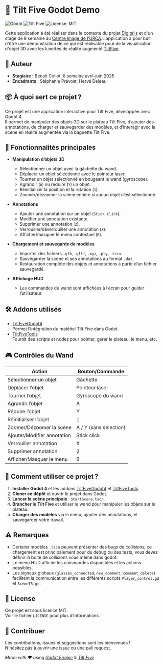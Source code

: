 # 🎲 Tilt Five Godot Demo

![Godot](https://img.shields.io/badge/Godot-4.x-blue?logo=godot-engine)
![Tilt Five](https://img.shields.io/badge/Tilt%20Five-AR-yellow?logo=tilt-five)
![License: MIT](https://img.shields.io/badge/License-MIT-green.svg)
  
Cette application a été réaliser dans le contexte du projet [Digitalis](https://digitalis.humanities.science/) et d'un stage de 8 semaine au [Centre Image de l'URCA](https://centreimage.univ-reims.fr/).L'application à pour bût d'être une démonstration de ce qui est réalisable pour de la visualisation d'objet 3D avec les lunettes de réalité augmenté [TiltFive](https://www.tiltfive.com/).

## 👤 Auteur

- **Stagiaire** : Benoit Collot, 8 semaine avril-juin 2025
- **Encadrants** : Stéphanie Prévost, Hervé Deleau

## 📦 À quoi sert ce projet ?

Ce projet est une application interactive pour Tilt Five, développée avec Godot 4.  
Il permet de manipuler des objets 3D sur le plateau Tilt Five, d’ajouter des annotations, de charger et sauvegarder des modèles, et d’interagir avec la scène en réalité augmentée via la baguette Tilt Five.

## 🚀 Fonctionnalités principales

- **Manipulation d’objets 3D**
  - Sélectionner un objet avec la gâchette du wand.
  - Déplacer un objet sélectionné avec le pointeur laser.
  - Tourner un objet sélectionné en bougeant le wand (gyroscope).
  - Agrandir (`A`) ou réduire (`Y`) un objet.
  - Réinitialiser la position et la rotation (`1`).
  - Zoomer/dézoomer la scène entière si aucun objet n’est sélectionné.

- **Annotations**
  - Ajouter une annotation sur un objet (`Stick click`).
  - Modifier une annotation existante.
  - Supprimer une annotation (`2`).
  - Verrouiller/déverrouiller une annotation (`X`).
  - Afficher/masquer le menu contextuel (`B`).

- **Chargement et sauvegarde de modèles**
  - Importer des fichiers `.glb`, `.gltf`, `.xyz`, `.ply`, `.tscn`.
  - Sauvegarder la scène et ses annotations au format `.dat`.
  - Restauration complète des objets et annotations à partir d’un fichier sauvegardé.

- **Affichage HUD**
  - Les commandes du wand sont affichées à l’écran pour guider l’utilisateur.

## 🛠️ Addons utilisés

- [TiltFiveGodot4](https://github.com/GodotVR/TiltFiveGodot4)  
  Permet l’intégration du matériel Tilt Five dans Godot.
- [TiltFiveTools](https://github.com/GodotVR/TiltFiveTools)  
  Fournit des scripts et nodes pour pointer, gérer le plateau, le menu, etc.

## 🎮 Contrôles du Wand

| Action                       | Bouton/Commande         |
|------------------------------|-------------------------|
| Sélectionner un objet        | Gâchette                |
| Déplacer l’objet             | Pointeur laser          |
| Tourner l’objet              | Gyroscope du wand       |
| Agrandir l’objet             | A                       |
| Réduire l’objet              | Y                       |
| Réinitialiser l’objet        | 1                       |
| Zoomer/Dézoomer la scène     | A / Y (sans sélection)  |
| Ajouter/Modifier annotation  | Stick click             |
| Verrouiller annotation       | X                       |
| Supprimer annotation         | 2                       |
| Afficher/Masquer le menu     | B                       |

## 🏁 Comment utiliser ce projet ?

1. **Installer Godot 4** et les addons [TiltFiveGodot4](https://github.com/GodotVR/TiltFiveGodot4) et [TiltFiveTools](https://github.com/GodotVR/TiltFiveTools).
2. **Cloner ce dépôt** et ouvrir le projet dans Godot.
3. **Lancer la scène principale** : `StartScene.tscn`.
4. **Brancher le Tilt Five** et utiliser le wand pour manipuler les objets sur le plateau.
5. **Charger des modèles** via le menu, ajouter des annotations, et sauvegarder votre travail.

## ⚠️ Remarques

- Certains modèles `.tscn` peuvent présenter des bugs de collisions, ce chargement est principalement pour du debug ou des tests, vous devez définir la boite de collisions vous même dans godot.
- Le menu HUD affiche les commandes disponibles et les actions possibles.
- Les signaux globaux (`glasses_connected`, `new_comment`, `comment_delete`) facilitent la communication entre les différents scripts ``Player_control.gd`` et ``SceneT5.gd``.

## 📄 License

Ce projet est sous licence MIT.  
Voir le fichier `LICENSE` pour plus d’informations.

## 🤝 Contribuer

Les contributions, issues et suggestions sont les bienvenues !  
N’hésitez pas à ouvrir une issue ou une pull request.

*Made with ❤️ using [Godot Engine](https://godotengine.org/) & [Tilt Five](https://www.tiltfive.com/)*
